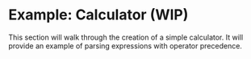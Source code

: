 # Example: Calculator (WIP)

This section will walk through the creation of a simple calculator. It will
provide an example of parsing expressions with operator precedence.
